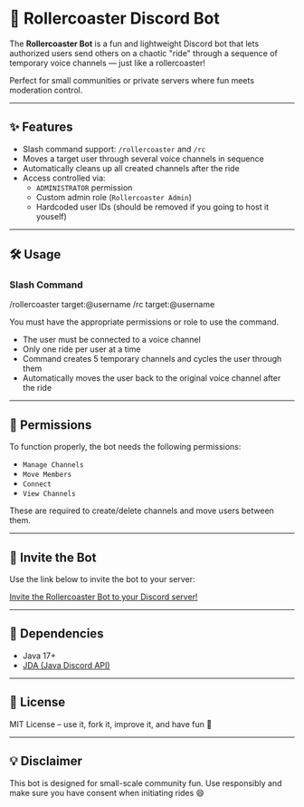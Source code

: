 # 🎢 Rollercoaster Discord Bot

The **Rollercoaster Bot** is a fun and lightweight Discord bot that lets authorized users send others on a chaotic "ride" through a sequence of temporary voice channels — just like a rollercoaster!

Perfect for small communities or private servers where fun meets moderation control.

---

## ✨ Features

- Slash command support: `/rollercoaster` and `/rc`
- Moves a target user through several voice channels in sequence
- Automatically cleans up all created channels after the ride
- Access controlled via:
  - `ADMINISTRATOR` permission
  - Custom admin role (`Rollercoaster Admin`)
  - Hardcoded user IDs (should be removed if you going to host it youself)

---

## 🛠️ Usage

### Slash Command

/rollercoaster target:@username
/rc target:@username

You must have the appropriate permissions or role to use the command.

- The user must be connected to a voice channel
- Only one ride per user at a time
- Command creates 5 temporary channels and cycles the user through them
- Automatically moves the user back to the original voice channel after the ride

---

## 🔐 Permissions

To function properly, the bot needs the following permissions:

- `Manage Channels`
- `Move Members`
- `Connect`
- `View Channels`

These are required to create/delete channels and move users between them.

---

## 📎 Invite the Bot

Use the link below to invite the bot to your server:

[Invite the Rollercoaster Bot to your Discord server!](https://kirio.dev/rollercoaster-bot)

---

## 🧩 Dependencies

- Java 17+
- [JDA (Java Discord API)](https://github.com/DV8FromTheWorld/JDA)

---

## 📄 License

MIT License – use it, fork it, improve it, and have fun 🚀

---

## 💡 Disclaimer

This bot is designed for small-scale community fun. Use responsibly and make sure you have consent when initiating rides 😄
